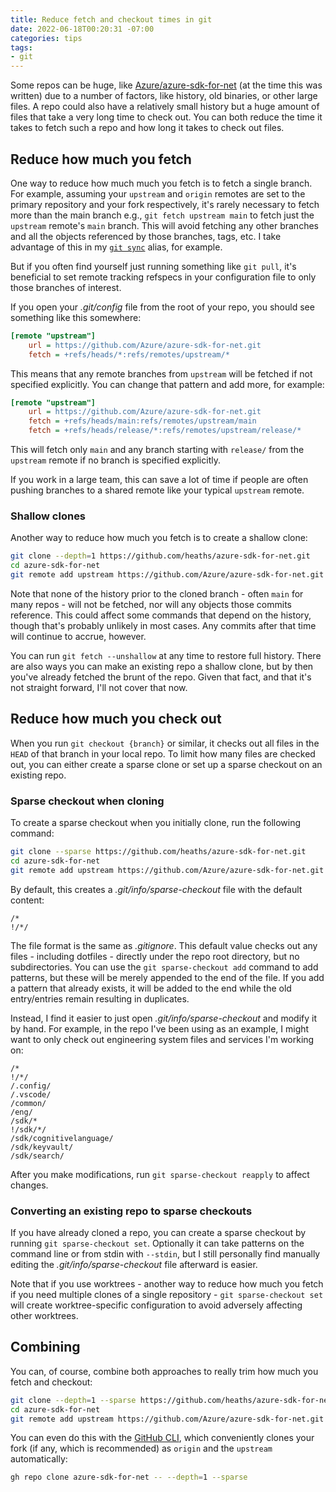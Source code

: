 ```yaml
---
title: Reduce fetch and checkout times in git
date: 2022-06-18T00:20:31 -07:00
categories: tips
tags:
- git
---
```


Some repos can be huge, like [Azure/azure-sdk-for-net](https://github.com/Azure/azure-sdk-for-net) (at the time this was written) due to a number of factors, like history, old binaries, or other large files. A repo could also have a relatively small history but a huge amount of files that take a very long time to check out. You can both reduce the time it takes to fetch such a repo and how long it takes to check out files.

## Reduce how much you fetch

One way to reduce how much much you fetch is to fetch a single branch. For example, assuming your `upstream` and `origin` remotes are set to the primary repository and your fork respectively, it's rarely necessary to fetch more than the main branch e.g., `git fetch upstream main` to fetch just the `upstream` remote's `main` branch. This will avoid fetching any other branches and all the objects referenced by those branches, tags, etc. I take advantage of this in my [`git sync`](2021-08-30-git-sync-any-branch.md) alias, for example.

But if you often find yourself just running something like `git pull`, it's beneficial to set remote tracking refspecs in your configuration file to only those branches of interest.

If you open your _.git/config_ file from the root of your repo, you should see something like this somewhere:

```ini
[remote "upstream"]
    url = https://github.com/Azure/azure-sdk-for-net.git
    fetch = +refs/heads/*:refs/remotes/upstream/*
```

This means that any remote branches from `upstream` will be fetched if not specified explicitly. You can change that pattern and add more, for example:

```ini
[remote "upstream"]
    url = https://github.com/Azure/azure-sdk-for-net.git
    fetch = +refs/heads/main:refs/remotes/upstream/main
    fetch = +refs/heads/release/*:refs/remotes/upstream/release/*
```

This will fetch only `main` and any branch starting with `release/` from the `upstream` remote if no branch is specified explicitly.

If you work in a large team, this can save a lot of time if people are often pushing branches to a shared remote like your typical `upstream` remote.

### Shallow clones

Another way to reduce how much you fetch is to create a shallow clone:

```bash
git clone --depth=1 https://github.com/heaths/azure-sdk-for-net.git
cd azure-sdk-for-net
git remote add upstream https://github.com/Azure/azure-sdk-for-net.git
```

Note that none of the history prior to the cloned branch - often `main` for many repos - will not be fetched, nor will any objects those commits reference. This could affect some commands that depend on the history, though that's probably unlikely in most cases. Any commits after that time will continue to accrue, however.

You can run `git fetch --unshallow` at any time to restore full history. There are also ways you can make an existing repo a shallow clone, but by then you've already fetched the brunt of the repo. Given that fact, and that it's not straight forward, I'll not cover that now.

## Reduce how much you check out

When you run `git checkout {branch}` or similar, it checks out all files in the `HEAD` of that branch in your local repo. To limit how many files are checked out, you can either create a sparse clone or set up a sparse checkout on an existing repo.

### Sparse checkout when cloning

To create a sparse checkout when you initially clone, run the following command:

```bash
git clone --sparse https://github.com/heaths/azure-sdk-for-net.git
cd azure-sdk-for-net
git remote add upstream https://github.com/Azure/azure-sdk-for-net.git
```

By default, this creates a _.git/info/sparse-checkout_ file with the default content:

```gitignore
/*
!/*/
```

The file format is the same as _.gitignore_. This default value checks out any files - including dotfiles - directly under the repo root directory, but no subdirectories. You can use the `git sparse-checkout add` command to add patterns, but these will be merely appended to the end of the file. If you add a pattern that already exists, it will be added to the end while the old entry/entries remain resulting in duplicates.

Instead, I find it easier to just open _.git/info/sparse-checkout_ and modify it by hand. For example, in the repo I've been using as an example, I might want to only check out engineering system files and services I'm working on:

```gitignore
/*
!/*/
/.config/
/.vscode/
/common/
/eng/
/sdk/*
!/sdk/*/
/sdk/cognitivelanguage/
/sdk/keyvault/
/sdk/search/
```

After you make modifications, run `git sparse-checkout reapply` to affect changes.

### Converting an existing repo to sparse checkouts

If you have already cloned a repo, you can create a sparse checkout by running `git sparse-checkout set`. Optionally it can take patterns on the command line or from stdin with `--stdin`, but I still personally find manually editing the _.git/info/sparse-checkout_ file afterward is easier.

Note that if you use worktrees - another way to reduce how much you fetch if you need multiple clones of a single repository - `git sparse-checkout set` will create worktree-specific configuration to avoid adversely affecting other worktrees.

## Combining

You can, of course, combine both approaches to really trim how much you fetch and checkout:

```bash
git clone --depth=1 --sparse https://github.com/heaths/azure-sdk-for-net.git
cd azure-sdk-for-net
git remote add upstream https://github.com/Azure/azure-sdk-for-net.git
```

You can even do this with the [GitHub CLI](https://github.com/cli/cli), which conveniently clones your fork (if any, which is recommended) as `origin` and the `upstream` automatically:

```bash
gh repo clone azure-sdk-for-net -- --depth=1 --sparse
```
